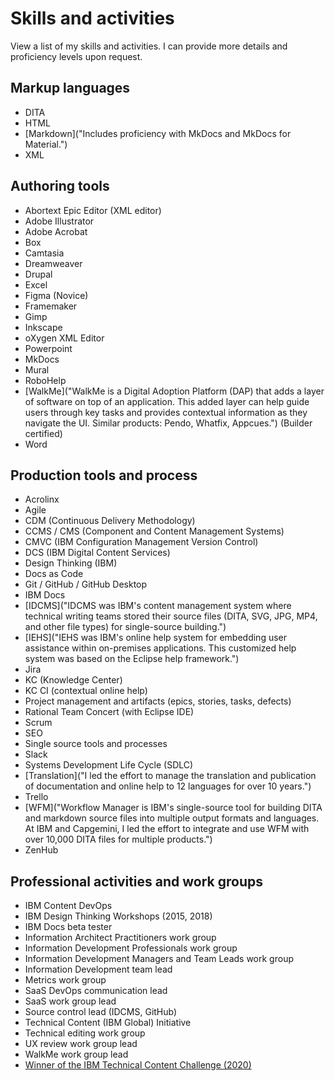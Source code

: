 # Skills and activities

View a list of my skills and activities. I can provide more details and proficiency levels upon request.

## Markup languages

* DITA
* HTML
* [Markdown]("Includes proficiency with MkDocs and MkDocs for Material.")
* XML

## Authoring tools

* Abortext Epic Editor (XML editor)
* Adobe Illustrator
* Adobe Acrobat
* Box
* Camtasia
* Dreamweaver
* Drupal
* Excel
* Figma (Novice)
* Framemaker
* Gimp
* Inkscape
* oXygen XML Editor
* Powerpoint
* MkDocs
* Mural
* RoboHelp
* [WalkMe]("WalkMe is a Digital Adoption Platform (DAP) that adds a layer of software on top of an application. This added layer can help guide users through key tasks and provides contextual information as they navigate the UI. Similar products: Pendo, Whatfix, Appcues.") (Builder certified)
* Word

## Production tools and process

* Acrolinx
* Agile
* CDM (Continuous Delivery Methodology)
* CCMS / CMS (Component and Content Management Systems)
* CMVC (IBM Configuration Management Version Control)
* DCS (IBM Digital Content Services)
* Design Thinking (IBM)
* Docs as Code
* Git / GitHub / GitHub Desktop
* IBM Docs
* [IDCMS]("IDCMS was IBM's content management system where technical writing teams stored their source files (DITA, SVG, JPG, MP4, and other file types) for single-source building.")
* [IEHS]("IEHS was IBM's online help system for embedding user assistance within on-premises applications. This customized help system was based on the Eclipse help framework.")
* Jira
* KC (Knowledge Center)
* KC CI (contextual online help)
* Project management and artifacts (epics, stories, tasks, defects)
* Rational Team Concert (with Eclipse IDE)
* Scrum
* SEO
* Single source tools and processes
* Slack
* Systems Development Life Cycle (SDLC)
* [Translation]("I led the effort to manage the translation and publication of documentation and online help to 12 languages for over 10 years.")
* Trello
* [WFM]("Workflow Manager is IBM's single-source tool for building DITA and markdown source files into multiple output formats and languages. At IBM and Capgemini, I led the effort to integrate and use WFM with over 10,000 DITA files for multiple products.")
* ZenHub

## Professional activities and work groups 

* IBM Content DevOps
* IBM Design Thinking Workshops (2015, 2018)
* IBM Docs beta tester
* Information Architect Practitioners work group
* Information Development Professionals work group
* Information Development Managers and Team Leads work group
* Information Development team lead
* Metrics work group
* SaaS DevOps communication lead
* SaaS work group lead
* Source control lead (IDCMS, GitHub)
* Technical Content (IBM Global) Initiative
* Technical editing work group
* UX review work group lead
* WalkMe work group lead
* <a href="../IBM-Storage-Insights-60-seconds-or-less.mp4" target="_blank">Winner of the IBM Technical Content Challenge \(2020)</a>
